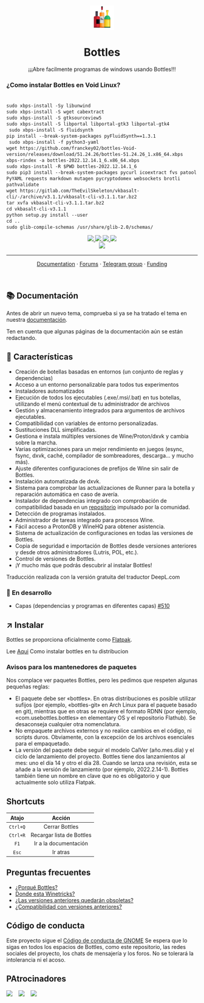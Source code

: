 <div align="center">
  <img src="https://raw.githubusercontent.com/bottlesdevs/Bottles/main/data/icons/hicolor/scalable/apps/com.usebottles.bottles.svg" width="64">
  <h1 align="center">Bottles</h1>
  <p align="center">¡¡¡Abre facilmente programas de windows usando Bottles!!!</p>
</div>

### ¿Como instalar Bottles en Void Linux?<br/><br/></b>
```
sudo xbps-install -Sy libunwind
sudo xbps-install -S wget cabextract
sudo xbps-install -S gtksourceview5
sudo xbps-install -S libportal libportal-gtk3 libportal-gtk4
 sudo xbps-install -S fluidsynth
pip install --break-system-packages pyFluidSynth==1.3.1
 sudo xbps-install -f python3-yaml
wget https://github.com/franckey02/bottles-Void-version/releases/download/51.24.26/bottles-51.24.26_1.x86_64.xbps
xbps-rindex -a bottles-2022.12.14.1_6.x86_64.xbps
sudo xbps-install -R $PWD bottles-2022.12.14.1_6
sudo pip3 install --break-system-packages pycurl icoextract fvs patool PyYAML requests markdown mutagen pycryptodomex websockets brotli pathvalidate
wget https://gitlab.com/TheEvilSkeleton/vkbasalt-cli/-/archive/v3.1.1/vkbasalt-cli-v3.1.1.tar.bz2
tar xvfa vkbasalt-cli-v3.1.1.tar.bz2
cd vkbasalt-cli-v3.1.1
python setup.py install --user
cd ..
sudo glib-compile-schemas /usr/share/glib-2.0/schemas/ 
```

<div align="center">
  <a href="https://hosted.weblate.org/engage/bottles">
    <img src="https://hosted.weblate.org/widgets/bottles/-/bottles/svg-badge.svg" />
  </a>
  <a href="https://www.codefactor.io/repository/github/bottlesdevs/bottles/overview/main">
    <img src="https://www.codefactor.io/repository/github/bottlesdevs/bottles/badge/main" />
  </a>
  <a href="https://github.com/bottlesdevs/Bottles/blob/main/LICENSE">
    <img src="https://img.shields.io/badge/License-GPL--3.0-blue.svg">
  </a>
  <a href="https://github.com/bottlesdevs/Bottles/actions">
    <img src="https://github.com/bottlesdevs/Bottles/workflows/Build%20release%20packages/badge.svg">
  </a>
  <br>
  <a href="https://stopthemingmy.app" title="Please do not theme this app">
    <img src="https://stopthemingmy.app/badge.svg">
  </a>

  <hr />

  <a href="https://docs.usebottles.com">Documentation</a> ·
  <a href="https://forums.usebottles.com">Forums</a> · 
  <a href="https://t.me/usebottles">Telegram group</a> · 
  <a href="https://usebottles.com/funding">Funding</a>
</div>

<br/>


## 📚 Documentación
Antes de abrir un nuevo tema, comprueba si ya se ha tratado el tema 
en nuestra [documentación](https://docs.usebottles.com).

Ten en cuenta que algunas páginas de la documentación aún se están redactando.


## 🦾 Características
- Creación de botellas basadas en entornos (un conjunto de reglas y dependencias)
- Acceso a un entorno personalizable para todos tus experimentos
- Instaladores automatizados
- Ejecución de todos los ejecutables (.exe/.msi/.bat) en tus botellas, utilizando el menú contextual de tu administrador de archivos
- Gestión y almacenamiento integrados para argumentos de archivos ejecutables.
- Compatibilidad con variables de entorno personalizadas.
- Sustituciones DLL simplificadas.
- Gestiona e instala múltiples versiones de Wine/Proton/dxvk y cambia sobre la marcha.
- Varias optimizaciones para un mejor rendimiento en juegos (esync, fsync, dxvk, caché, compilador de sombreadores, descarga... y mucho más).
- Ajuste diferentes configuraciones de prefijos de Wine sin salir de Bottles.
- Instalación automatizada de dxvk.
- Sistema para comprobar las actualizaciones de Runner para la botella y reparación automática en caso de avería.
- Instalador de dependencias integrado con comprobación de compatibilidad basada en un [repositorio](https://github.com/bottlesdevs/dependencies) impulsado por la comunidad.
- Detección de programas instalados.
- Administrador de tareas integrado para procesos Wine.
- Fácil acceso a ProtonDB y WineHQ para obtener asistencia.
- Sistema de actualización de configuraciones en todas las versiones de Bottles.
- Copia de seguridad e importación de Bottles desde versiones anteriores y desde otros administradores (Lutris, POL, etc.).
- Control de versiones de Bottles.
- ¡Y mucho más que podrás descubrir al instalar Bottles!

Traducción realizada con la versión gratuita del traductor DeepL.com

### 🚧 En desarrollo
- Capas (dependencias y programas en diferentes capas) [#510](https://github.com/bottlesdevs/Bottles/issues/510)

## ↗️ Instalar
Bottles se proporciona oficialmente como [Flatpak](https://flathub.org/apps/details/com.usebottles.bottles).

Lee [Aqui](https://docs.usebottles.com/getting-started/installation) Como instalar bottles en tu distribucion

### Avisos para los mantenedores de paquetes
Nos complace ver paquetes Bottles, pero les pedimos que respeten algunas pequeñas reglas:
- El paquete debe ser «bottles». En otras distribuciones es posible utilizar sufijos (por ejemplo, «bottles-git» en Arch Linux para el paquete basado en git), mientras que en otras se requiere el formato RDNN (por ejemplo, «com.usebottles.bottles» en elementary OS y el repositorio Flathub). Se desaconseja cualquier otra nomenclatura.
- No empaquete archivos externos y no realice cambios en el código, ni scripts duros. Obviamente, con la excepción de los archivos esenciales para el empaquetado.
- La versión del paquete debe seguir el modelo CalVer (año.mes.día) y el ciclo de lanzamiento del proyecto. Bottles tiene dos lanzamientos al mes: uno el día 14 y otro el día 28. Cuando se lanza una revisión, esta se añade a la versión de lanzamiento (por ejemplo, 2022.2.14-1). Bottles también tiene un nombre en clave que no es obligatorio y que actualmente solo utiliza Flatpak.

## Shortcuts
| Atajo    |         Acción           |
|:--------:|:------------------------:|
| `Ctrl+Q` |      Cerrar Bottles      |
| `Ctrl+R` | Recargar lista de Bottles|
|   `F1`   | Ir a la documentación    |
|  `Esc`   |       Ir atras           |

## Preguntas frecuentes
- [¿Porqué Bottles?](https://docs.usebottles.com/faq/why-bottles)
- [Donde esta Winetricks?](https://docs.usebottles.com/faq/where-is-winetricks)
- [¿Las versiones anteriores quedarán obsoletas?](https://docs.usebottles.com/faq/updates-and-old-versions#older-versions-will-be-deprecated)
- [¿Compatibilidad con versiones anteriores?](https://docs.usebottles.com/faq/updates-and-old-versions#backward-compatibility)

## Código de conducta
Este proyecto sigue el [Código de conducta de GNOME](https://wiki.gnome.org/Foundation/CodeOfConduct) Se espera que lo sigas en todos los espacios de Bottles, como este repositorio, las redes sociales del proyecto, los chats de mensajería y los foros. No se tolerará la intolerancia ni el acoso.

## PAtrocinadores
<a href="https://www.gitbook.com/?ref=bottles"><img height="55" src="https://www.gitbook.com/cdn-cgi/image/height=55,fit=contain,dpr=1,format=auto/https%3A%2F%2F2775338190-files.gitbook.io%2F~%2Ffiles%2Fv0%2Fb%2Fgitbook-x-prod.appspot.com%2Fo%2Fspaces%252FNkEGS7hzeqa35sMXQZ4X%252Flogo%252FTO5E3RjWKeaJmYYWMGWV%252Fspaces_gitbook_avatar-rectangle.png%3Falt%3Dmedia%26token%3Da34e957e-f044-4bee-abee-23946d2e9cfb" /></a>&nbsp;&nbsp;&nbsp;
<a href="https://www.linode.com/?from=bottles"><img height="48" src="https://usebottles.com/uploads/linode-brand.png" /></a>&nbsp;&nbsp;&nbsp;
<a href="https://appwrite.io?from=bottles"><img height="48" src="https://usebottles.com/uploads/built-with-appwrite.svg" /></a>
